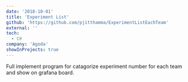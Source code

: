 ```yaml
---
date: '2018-10-01'
title: 'Experiment List'
github: 'https://github.com/pjitthamma/ExperimentListEachTeam'
external: ''
tech:
  - C#
company: 'Agoda'
showInProjects: true
---
```


Full implement program for catagorize experiment number for each team and show on grafana board.
